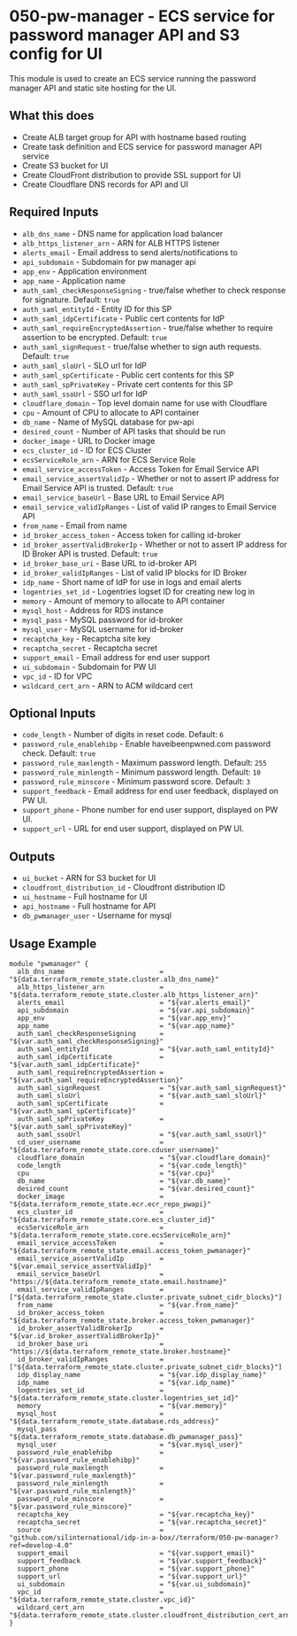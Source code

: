 # 050-pw-manager - ECS service for password manager API and S3 config for UI
This module is used to create an ECS service running the password manager API and static site hosting for the UI.

## What this does

 - Create ALB target group for API with hostname based routing
 - Create task definition and ECS service for password manager API service
 - Create S3 bucket for UI
 - Create CloudFront distribution to provide SSL support for UI
 - Create Cloudflare DNS records for API and UI

## Required Inputs

 - `alb_dns_name` - DNS name for application load balancer
 - `alb_https_listener_arn` - ARN for ALB HTTPS listener
 - `alerts_email` - Email address to send alerts/notifications to
 - `api_subdomain` - Subdomain for pw manager api
 - `app_env` - Application environment
 - `app_name` - Application name
 - `auth_saml_checkResponseSigning`  - true/false whether to check response for signature. Default: `true`
 - `auth_saml_entityId` - Entity ID for this SP
 - `auth_saml_idpCertificate` - Public cert contents for IdP 
 - `auth_saml_requireEncryptedAssertion` - true/false whether to require assertion to be encrypted. Default: `true`
 - `auth_saml_signRequest` - true/false whether to sign auth requests. Default: `true`
 - `auth_saml_sloUrl` - SLO url for IdP
 - `auth_saml_spCertificate` - Public cert contents for this SP
 - `auth_saml_spPrivateKey` - Private cert contents for this SP
 - `auth_saml_ssoUrl` - SSO url for IdP
 - `cloudflare_domain` - Top level domain name for use with Cloudflare
 - `cpu` - Amount of CPU to allocate to API container
 - `db_name` - Name of MySQL database for pw-api
 - `desired_count` - Number of API tasks that should be run
 - `docker_image` - URL to Docker image
 - `ecs_cluster_id` - ID for ECS Cluster
 - `ecsServiceRole_arn` - ARN for ECS Service Role
 - `email_service_accessToken` - Access Token for Email Service API
 - `email_service_assertValidIp` - Whether or not to assert IP address for Email Service API is trusted. Default: `true`
 - `email_service_baseUrl` - Base URL to Email Service API
 - `email_service_validIpRanges` - List of valid IP ranges to Email Service API
 - `from_name` - Email from name
 - `id_broker_access_token` - Access token for calling id-broker
 - `id_broker_assertValidBrokerIp` - Whether or not to assert IP address for ID Broker API is trusted. Default: `true`
 - `id_broker_base_uri` - Base URL to id-broker API
 - `id_broker_validIpRanges` - List of valid IP blocks for ID Broker
 - `idp_name` - Short name of IdP for use in logs and email alerts
 - `logentries_set_id` - Logentries logset ID for creating new log in
 - `memory` - Amount of memory to allocate to API container
 - `mysql_host` - Address for RDS instance
 - `mysql_pass` - MySQL password for id-broker
 - `mysql_user` - MySQL username for id-broker
 - `recaptcha_key` - Recaptcha site key
 - `recaptcha_secret` - Recaptcha secret
 - `support_email` - Email address for end user support
 - `ui_subdomain` - Subdomain for PW UI
 - `vpc_id` - ID for VPC
 - `wildcard_cert_arn` - ARN to ACM wildcard cert

## Optional Inputs

 - `code_length` - Number of digits in reset code. Default: `6`
 - `password_rule_enablehibp` - Enable haveibeenpwned.com password check. Default: `true`
 - `password_rule_maxlength` - Maximum password length. Default: `255`
 - `password_rule_minlength` - Minimum password length. Default: `10`
 - `password_rule_minscore` - Minimum password score. Default: `3`
 - `support_feedback` - Email address for end user feedback, displayed on PW UI.
 - `support_phone` - Phone number for end user support, displayed on PW UI.
 - `support_url` - URL for end user support, displayed on PW UI.

## Outputs

 - `ui_bucket` - ARN for S3 bucket for UI
 - `cloudfront_distribution_id` - Cloudfront distribution ID
 - `ui_hostname` - Full hostname for UI
 - `api_hostname` - Full hostname for API
 - `db_pwmanager_user` - Username for mysql

## Usage Example

```hcl
module "pwmanager" {
  alb_dns_name                        = "${data.terraform_remote_state.cluster.alb_dns_name}"
  alb_https_listener_arn              = "${data.terraform_remote_state.cluster.alb_https_listener_arn}"
  alerts_email                        = "${var.alerts_email}"
  api_subdomain                       = "${var.api_subdomain}"
  app_env                             = "${var.app_env}"
  app_name                            = "${var.app_name}"
  auth_saml_checkResponseSigning      = "${var.auth_saml_checkResponseSigning}"
  auth_saml_entityId                  = "${var.auth_saml_entityId}"
  auth_saml_idpCertificate            = "${var.auth_saml_idpCertificate}"
  auth_saml_requireEncryptedAssertion = "${var.auth_saml_requireEncryptedAssertion}"
  auth_saml_signRequest               = "${var.auth_saml_signRequest}"
  auth_saml_sloUrl                    = "${var.auth_saml_sloUrl}"
  auth_saml_spCertificate             = "${var.auth_saml_spCertificate}"
  auth_saml_spPrivateKey              = "${var.auth_saml_spPrivateKey}"
  auth_saml_ssoUrl                    = "${var.auth_saml_ssoUrl}"
  cd_user_username                    = "${data.terraform_remote_state.core.cduser_username}"
  cloudflare_domain                   = "${var.cloudflare_domain}"
  code_length                         = "${var.code_length}"
  cpu                                 = "${var.cpu}"
  db_name                             = "${var.db_name}"
  desired_count                       = "${var.desired_count}"
  docker_image                        = "${data.terraform_remote_state.ecr.ecr_repo_pwapi}"
  ecs_cluster_id                      = "${data.terraform_remote_state.core.ecs_cluster_id}"
  ecsServiceRole_arn                  = "${data.terraform_remote_state.core.ecsServiceRole_arn}"
  email_service_accessToken           = "${data.terraform_remote_state.email.access_token_pwmanager}"
  email_service_assertValidIp         = "${var.email_service_assertValidIp}"
  email_service_baseUrl               = "https://${data.terraform_remote_state.email.hostname}"
  email_service_validIpRanges         = ["${data.terraform_remote_state.cluster.private_subnet_cidr_blocks}"]
  from_name                           = "${var.from_name}"
  id_broker_access_token              = "${data.terraform_remote_state.broker.access_token_pwmanager}"
  id_broker_assertValidBrokerIp       = "${var.id_broker_assertValidBrokerIp}"
  id_broker_base_uri                  = "https://${data.terraform_remote_state.broker.hostname}"
  id_broker_validIpRanges             = ["${data.terraform_remote_state.cluster.private_subnet_cidr_blocks}"]
  idp_display_name                    = "${var.idp_display_name}"
  idp_name                            = "${var.idp_name}"
  logentries_set_id                   = "${data.terraform_remote_state.cluster.logentries_set_id}"
  memory                              = "${var.memory}"
  mysql_host                          = "${data.terraform_remote_state.database.rds_address}"
  mysql_pass                          = "${data.terraform_remote_state.database.db_pwmanager_pass}"
  mysql_user                          = "${var.mysql_user}"
  password_rule_enablehibp            = "${var.password_rule_enablehibp}"
  password_rule_maxlength             = "${var.password_rule_maxlength}"
  password_rule_minlength             = "${var.password_rule_minlength}"
  password_rule_minscore              = "${var.password_rule_minscore}"
  recaptcha_key                       = "${var.recaptcha_key}"
  recaptcha_secret                    = "${var.recaptcha_secret}"
  source                              = "github.com/silinternational/idp-in-a-box//terraform/050-pw-manager?ref=develop-4.0"
  support_email                       = "${var.support_email}"
  support_feedback                    = "${var.support_feedback}"
  support_phone                       = "${var.support_phone}"
  support_url                         = "${var.support_url}"
  ui_subdomain                        = "${var.ui_subdomain}"
  vpc_id                              = "${data.terraform_remote_state.cluster.vpc_id}"
  wildcard_cert_arn                   = "${data.terraform_remote_state.cluster.cloudfront_distribution_cert_arn}"
}
```
